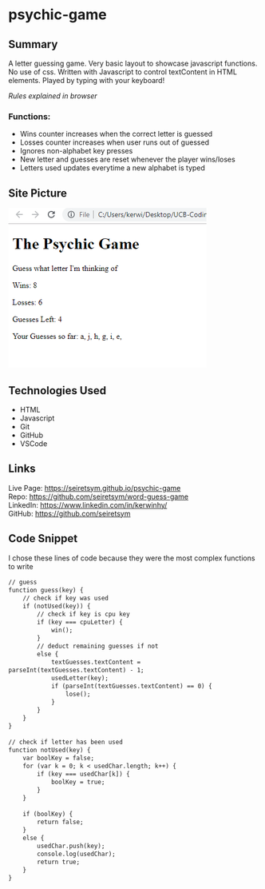# psychic-game

## Summary
A letter guessing game. Very basic layout to showcase javascript functions. No use of css. Written with Javascript to control textContent in HTML elements. Played by typing with your keyboard!

*Rules explained in browser*

### **Functions:**
- Wins counter increases when the correct letter is guessed
- Losses counter increases when user runs out of guessed
- Ignores non-alphabet key presses
- New letter and guesses are reset whenever the player wins/loses
- Letters used updates everytime a new alphabet is typed

## Site Picture
![Psychic Game](assets/images/readme.PNG)

## Technologies Used
- HTML
- Javascript
- Git
- GitHub
- VSCode

## Links
Live Page: https://seiretsym.github.io/psychic-game<br>
Repo: https://github.com/seiretsym/word-guess-game<br>
LinkedIn: https://www.linkedin.com/in/kerwinhy/<br>
GitHub: https://github.com/seiretsym<br>

## Code Snippet
I chose these lines of code because they were the most complex functions to write
```
// guess
function guess(key) {
    // check if key was used
    if (notUsed(key)) {
        // check if key is cpu key
        if (key === cpuLetter) {
            win();
        }
        // deduct remaining guesses if not
        else {
            textGuesses.textContent = parseInt(textGuesses.textContent) - 1;
            usedLetter(key);
            if (parseInt(textGuesses.textContent) == 0) {
                lose();
            }
        }
    }
}

// check if letter has been used
function notUsed(key) {
    var boolKey = false;
    for (var k = 0; k < usedChar.length; k++) {
        if (key === usedChar[k]) {
            boolKey = true;
        }
    }

    if (boolKey) {
        return false;
    }
    else {
        usedChar.push(key);
        console.log(usedChar);
        return true;
    }
}
```